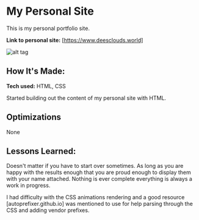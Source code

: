 # My Personal Site
This is my personal portfolio site.

**Link to personal site:** [https://www.deesclouds.world]

![alt tag](image-here)

## How It's Made:

**Tech used:** HTML, CSS

Started building out the content of my personal site with HTML.

## Optimizations
None

## Lessons Learned:

Doesn't matter if you have to start over sometimes. As long as you are happy with the results enough that you are proud enough to display them with your name attached. Nothing is ever complete everything is always a work in progress.

I had difficulty with the CSS animations rendering and a good resource [autoprefixer.github.io] was mentioned to use for help parsing through the CSS and adding vendor prefixes. 
